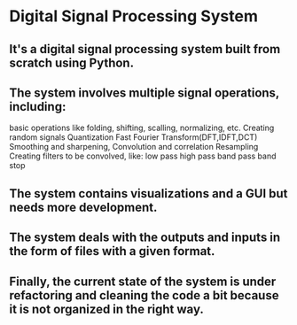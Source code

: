 # Digital Signal Processing System
## It's a digital signal processing system built from scratch using Python.
## The system involves multiple signal operations, including:
  basic operations like folding, shifting, scalling, normalizing, etc.
  Creating random signals
  Quantization
  Fast Fourier Transform(DFT,IDFT,DCT)
  Smoothing and sharpening,
  Convolution and correlation
  Resampling
  Creating filters to be convolved, like:
  low pass
  high pass
  band pass
  band stop
## The system contains visualizations and a GUI but needs more development.
## The system deals with the outputs and inputs in the form of files with a given format.
## Finally, the current state of the system is under refactoring and cleaning the code a bit because it is not organized in the right way.
